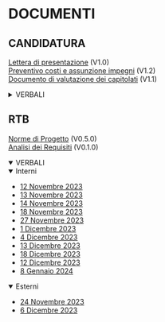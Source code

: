 <h1>DOCUMENTI</h1>

<h2>CANDIDATURA</h2>

[Lettera di presentazione](documenti/CANDIDATURA/lettera_presentazione_v1.0.pdf) (V1.0)<br>
[Preventivo costi e assunzione impegni](documenti/CANDIDATURA/documento_impegni_v1.2.pdf) (V1.2) <br>
[Documento di valutazione dei capitolati](documenti/CANDIDATURA/valutazione_capitolati_v1.1.pdf) (V1.1) <br>

<details>
  <summary>VERBALI</summary>

  <details>
    <summary>Interni</summary>

  - [26 Ottobre 2023](documenti/CANDIDATURA/verbali/verbali_interni/verbale_26_10.pdf)
  - [27 Ottobre 2023](documenti/CANDIDATURA/verbali/verbali_interni/verbale_27_10.pdf)
  - [29 Ottobre 2023](documenti/CANDIDATURA/verbali/verbali_interni/verbale_29_10.pdf)
  - [30 Ottobre 2023](documenti/CANDIDATURA/verbali/verbali_interni/verbale_30_10.pdf)
  - [06 Novembre 2023](documenti/CANDIDATURA/verbali/verbali_interni/verbale_06_11.pdf)
  - [07 Novembre 2023](documenti/CANDIDATURA/verbali/verbali_interni/verbale_07_11.pdf)
  </details>

  <details>
    <summary>Esterni</summary>

  - [27 Ottobre 2023](documenti/CANDIDATURA/verbali/verbali_esterni/verbale_27_10.pdf)
  </details>
</details>

<h2>RTB</h2>

[Norme di Progetto](documenti/RTB/norme_progetto_v0.5.0.pdf) (V0.5.0) <br>
[Analisi dei Requisiti](documenti/RTB/analisi_requisiti_v0.1.0.pdf) (V0.1.0) <br>

<details open>
  <summary>VERBALI</summary>

  <details open>
    <summary>Interni</summary>

  - [12 Novembre 2023](documenti/RTB/verbali/verbali_interni/verbale_12_11.pdf)
  - [13 Novembre 2023](documenti/RTB/verbali/verbali_interni/verbale_13_11.pdf)
  - [14 Novembre 2023](documenti/RTB/verbali/verbali_interni/verbale_14_11.pdf)
  - [18 Novembre 2023](documenti/RTB/verbali/verbali_interni/verbale_18_11.pdf)
  - [27 Novembre 2023](documenti/RTB/verbali/verbali_interni/verbale_27_11.pdf)
  - [1 Dicembre 2023](documenti/RTB/verbali/verbali_interni/verbale_01_12.pdf)
  - [4 Dicembre 2023](documenti/RTB/verbali/verbali_interni/verbale_04_12.pdf)
  - [13 Dicembre 2023](documenti/RTB/verbali/verbali_interni/verbale_13_12.pdf)
  - [18 Dicembre 2023](documenti/RTB/verbali/verbali_interni/verbale_18_12.pdf)
  - [12 Dicembre 2023](documenti/RTB/verbali/verbali_interni/verbale_12_27.pdf)
  - [8 Gennaio 2024](documenti/RTB/verbali/verbali_interni/verbale_08_01.pdf)
  </details>

  <details open>
    <summary>Esterni</summary>
    
  - [24 Novembre 2023](documenti/RTB/verbali/verbali_esterni/verbale_24_11.pdf)
  - [6 Dicembre 2023](documenti/RTB/verbali/verbali_esterni/verbale_06_12.pdf)
  </details>
</details>
